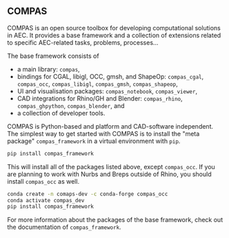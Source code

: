 ## COMPAS

COMPAS is an open source toolbox for developing computational solutions in AEC.
It provides a base framework and a collection of extensions related to specific AEC-related tasks, problems, processes...

The base framework consists of

* a main library: `compas`,
* bindings for CGAL, libigl, OCC, gmsh, and ShapeOp: `compas_cgal`, `compas_occ`, `compas_libigl`, `compas_gmsh`, `compas_shapeop`,
* UI and visualisation packages: `compas_notebook`, `compas_viewer`,
* CAD integrations for Rhino/GH and Blender: `compas_rhino`, `compas_ghpython`, `compas_blender`, and
* a collection of developer tools.

COMPAS is Python-based and platform and CAD-software independent.
The simplest way to get started with COMPAS is to install the "meta package" `compas_framework` in a virtual environment with `pip`.

```bash
pip install compas_framework
```

This will install all of the packages listed above, except `compas_occ`.
If you are planning to work with Nurbs and Breps outside of Rhino, you should install `compas_occ` as well.

```bash
conda create -n comaps-dev -c conda-forge compas_occ
conda activate compas_dev
pip install compas_framework
```

For more information about the packages of the base framework, check out the documentation of `compas_framework`.
